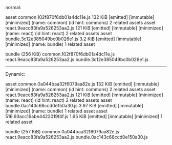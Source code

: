 normal:

asset common.102f870f6db01a4dc11e.js 132 KiB [emitted] [immutable] [minimized] (name: common) (id hint: commons) 2 related assets
asset react.9eacc83fa9a526253aa2.js 121 KiB [emitted] [immutable] [minimized] (name: react) (id hint: react) 2 related assets
asset bundle.3c12e385049bc0b026e1.js 3.2 KiB [emitted] [immutable] [minimized] (name: bundle) 1 related asset

bundle (256 KiB)
common.102f870f6db01a4dc11e.js
react.9eacc83fa9a526253aa2.js
bundle.3c12e385049bc0b026e1.js

---

Dynamic:

<!-- asset common.966acbec567e33805394.js 139 KiB [emitted] [immutable] [minimized] (name: common) (id hint: commons) 2 related assets
asset react.9eacc83fa9a526253aa2.js 121 KiB [emitted] [immutable] [minimized] (name: react) (id hint: react) 2 related assets
asset bundle.4238a3a669a0e46234b0.js 4.21 KiB [emitted] [immutable] [minimized] (name: bundle) 1 related asset
asset 516.93acc16abe4422019f4f.js 1.65 KiB [emitted] [immutable] [minimized] 1 related asset

(264 KiB)
common.966acbec567e33805394.js
react.9eacc83fa9a526253aa2.js
bundle.4238a3a669a0e46234b0.js -->

asset common.0a044baa32f6079aa82e.js 132 KiB [emitted] [immutable] [minimized] (name: common) (id hint: commons) 2 related assets
asset react.9eacc83fa9a526253aa2.js 121 KiB [emitted] [immutable] [minimized] (name: react) (id hint: react) 2 related assets
asset bundle.0ac143c68ccd0e150a30.js 3.97 KiB [emitted] [immutable] [minimized] (name: bundle) 1 related asset
asset 516.93acc16abe4422019f4f.js 1.65 KiB [emitted] [immutable] [minimized] 1 related asset

bundle (257 KiB)
common.0a044baa32f6079aa82e.js
react.9eacc83fa9a526253aa2.js
bundle.0ac143c68ccd0e150a30.js
